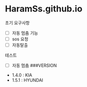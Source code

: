 # HaramSs.github.io
초기 요구사항

- [ ] 자동 멈춤 기능
- [ ] sos 요청
- [ ] 자동탈출

테스트
- [ ] 자동 멈춤
###VERSION
- 1.4.0 : KIA
- 1.5.1 : HYUNDAI

